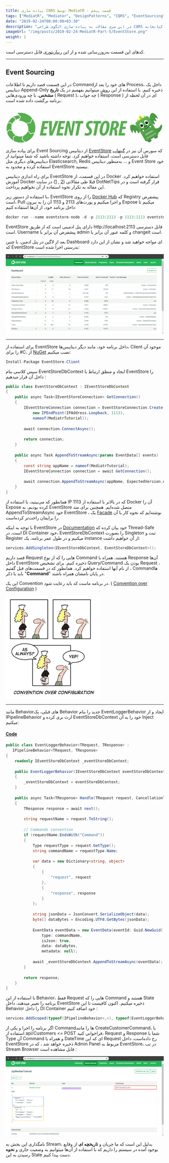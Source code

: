 ```yaml
---
title: پیاده سازی CQRS توسط MediatR - قسمت پنجم
tags: ["MediatR", "Mediator", "DesignPatterns", "CQRS", "EventSourcing"]
date: "2019-02-24T00:00:00+03:30"
description: "در این سری مقالات به پیاده سازی الگوی طراحی CQRS توسط کتابخانه MediatR میپردازیم."
imageUrl: "/img/posts/2019-02-24-MediatR-Part-5/EventStore.png"
weight: 1
---
```


کدهای این قسمت به‌روزرسانی شده و از این [ریپازیتوری](https://github.com/MoienTajik/MediatrTutorial) قابل دسترسی است.

----------

## Event Sourcing

در این قسمت قصد داریم تا اطلاعات Command‌های خود را بعد از Process، داخل یک دیتابیس Append-Only ذخیره کنیم. با استفاده از این [روش](https://martinfowler.com/eaaDev/EventSourcing.html) میتوانیم بفهمیم در یک **تاریخ مشخص**، با چه ورودی‌هایی ( Request )، چه جواب ( Response ) ای در آن لحظه از برنامه برگشت داده شده‌ است.  

<br>
<img src="/img/posts/2019-02-24-MediatR-Part-5/EventStore.png" alt="Event Store" style="margin:auto;">
<br>

برای پیاده سازی Event Sourcing از دیتابیس  [EventStore](https://eventstore.org/) که سورس آن نیز در [گیتهاب](https://github.com/EventStore/EventStore) قابل دسترسی است، استفاده خواهیم کرد. توجه داشته باشید که شما میتوانید از دیتابیس‌های دیگری مثل Elasticsearch, Redis و ... به‌منظور دیتابیس Event Store خود استفاده کرده و محدود به EventStore نیستید.  
  
برای راه اندازی دیتابیس EventStore در این قسمت، از Docker استفاده خواهیم کرد. آموزش Docker قبلا طی مقالاتی ([2](https://www.dotnettips.info/post/2746) ,  [1](https://www.dotnettips.info/learningpaths/details/78)) در سایت DotNetTips قرار گرفته‌ است و در این مقاله به تکرار نحوه استفاده از آن نخواهیم پرداخت.  
  
با استفاده از دستور زیر، EventStore را از روی [Docker Hub](https://hub.docker.com/r/eventstore/eventstore/) که Registry پیشفرض است، Pull و اجرا میکنیم و پورت‌های 2113 و 1113 آن را به بیرون Expose میکنیم تا داخل برنامه خود، از آن‌ها استفاده کنیم:

```csharp
docker run --name eventstore-node -d -p 2113:2113 -p 1113:1113 eventstore/eventstore
```

EventStore دارای پنل ادمینی است که از طریق http://localhost:2113 قابل دسترسی است. Username پیشفرض آن برابر با admin و کلمه عبور آن برابر با changeit است.

بعد از لاگین در پنل ادمین، با چنین Dashboard ای مواجه خواهید شد و نشان از این دارد که EventStore بدرستی اجرا شده است:

<img src="/img/posts/2019-02-24-MediatR-Part-5/EventStore-Panel.png" alt="Event Store Panel" style="margin:auto;">

----------

برای استفاده از EventStore داخل برنامه خود، مانند دیگر دیتابیس‌ها، Client موجود آن را برای #C، از [NuGet](https://www.nuget.org/packages/EventStore.Client/) نصب میکنیم:

```csharp
Install-Package EventStore.Client
```

سپس کلاسی بنام EventStoreDbContext ایجاد و منطق ارتباط با EventStore را داخل آن قرار میدهیم :

```csharp
public class EventStoreDbContext : IEventStoreDbContext
{
    public async Task<IEventStoreConnection> GetConnection()
    {
        IEventStoreConnection connection = EventStoreConnection.Create(
            new IPEndPoint(IPAddress.Loopback, 1113),
            nameof(MediatrTutorial));

        await connection.ConnectAsync();

        return connection;
    }

    public async Task AppendToStreamAsync(params EventData[] events)
    {
        const string appName = nameof(MediatrTutorial);
        IEventStoreConnection connection = await GetConnection();

        await connection.AppendToStreamAsync(appName, ExpectedVersion.Any, events);
    }
}
```

همانطور که می‌بینید، با استفاده از IP 1113 که در بالاتر با استفاده از Docker آن را Expose کرده بودیم، به EventStore متصل شده‌ایم. همچنین برای متد AppendToStreamAsync خود EventStore ، یک [Facade](https://www.dofactory.com/net/facade-design-pattern) نوشته‌ایم که نحوه کار با آن را برایمان راحت‌تر کرده‌است.  
  
با توجه به اینکه EventStore در [Documentation](https://eventstore.org/docs/dotnet-api/index.html#eventstoreconnection) خود بیان کرده که Thread-Safe است، در DI Container خود، EventStoreDbContext را بصورت Singleton ثبت و Register میکنیم و در طول عمر برنامه، یک instance از آن خواهیم داشت:

```csharp
services.AddSingleton<IEventStoreDbContext, EventStoreDbContext>();
```

قصد داریم Request هایی را که از نوع Command هستند، همراه با Response آن‌ها داخل EventStore ذخیره کنیم. برای تشخیص Query/Command بودن یک Request ، از نام آنها استفاده خواهیم کرد. همانطور که در قسمت‌های قبل گفتیم ، Command‌ها باید با ذکر "**Command**" در پایان نامشان همراه باشند.  
  
این یک Convention در برنامه ماست که باید رعایت شود. ( [Convention over Configuration](https://www.danylkoweb.com/Blog/aspnet-mvc-convention-over-configuration-BU) )  

<img src="/img/posts/2019-02-24-MediatR-Part-5/CoC.png" alt="Convention over Configuration" width="300px" style="margin:auto;">

----------

مانند Behavior‌های قبلی، یک Behavior جدید را بنام EventLoggerBehavior ایجاد و از IPipelineBehavior ارث بری کرده و EventStoreDbContext خود را به آن Inject میکنیم:

#### [Code](https://www.dotnettips.info/post/3002/%d9%be%db%8c%d8%a7%d8%af%d9%87-%d8%b3%d8%a7%d8%b2%db%8c-cqrs-%d8%aa%d9%88%d8%b3%d8%b7-mediatr-%d9%82%d8%b3%d9%85%d8%aa-%d9%be%d9%86%d8%ac%d9%85#codeItem5)

```csharp
public class EventLoggerBehavior<TRequest, TResponse> :
   IPipelineBehavior<TRequest, TResponse>
{
    readonly IEventStoreDbContext _eventStoreDbContext;

    public EventLoggerBehavior(IEventStoreDbContext eventStoreDbContext)
    {
        _eventStoreDbContext = eventStoreDbContext;
    }

    public async Task<TResponse> Handle(TRequest request, CancellationToken cancellationToken, RequestHandlerDelegate<TResponse> next)
    {
        TResponse response = await next();

        string requestName = request.ToString();

        // Commands convention
        if (requestName.EndsWith("Command"))
        {
            Type requestType = request.GetType();
            string commandName = requestType.Name;

            var data = new Dictionary<string, object>
            {
                {
                    "request", request
                },
                {
                    "response", response
                }
            };

            string jsonData = JsonConvert.SerializeObject(data);
            byte[] dataBytes = Encoding.UTF8.GetBytes(jsonData);

            EventData eventData = new EventData(eventId: Guid.NewGuid(),
                type: commandName,
                isJson: true,
                data: dataBytes,
                metadata: null);

            await _eventStoreDbContext.AppendToStreamAsync(eventData);
        }

        return response;
    }
}
```

با استفاده از این Behavior، فقط Request هایی را که Command هستند و State برنامه را تغییر میدهند، داخل EventStore ذخیره میکنیم. اکنون کافیست تا این Behavior را داخل DI Container خود اضافه کنیم :

```csharp
services.AddScoped(typeof(IPipelineBehavior<,>), typeof(EventLoggerBehavior<,>));
```

اگر برنامه را اجرا و یکی از Command‌ها را مانند CreateCustomerCommand، با استفاده از api/Customers <= POST فراخوانی کنید، Request و Response شما با Type آن Command و همراه با DateTime ای که این Request رخ داده‌است، داخل EventStore ذخیره خواهد شد ، که در Admin Panel مربوط به EventStore، در تب Stream Browser قابل مشاهده است :  

<img src="/img/posts/2019-02-24-MediatR-Part-5/EventStore-Panel-Stream.png" alt="Event Store Stream" style="margin:auto;">
<br>

نامگذاری این بخش به Stream، بدلیل این است که ما جریان و **تاریخچه‌ ای** از وقایع بوجود آمده در سیستم را داریم که با استفاده از آن‌ها میتوانیم به وضعیت جاری و  **نحوه** رسیدن به این State دست پیدا کنیم.